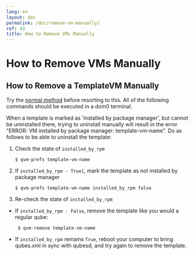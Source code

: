 ```yaml
---
lang: en
layout: doc
permalink: /doc/remove-vm-manually/
ref: 43
title: How to Remove VMs Manually
---
```


How to Remove VMs Manually
==========================

How to Remove a TemplateVM Manually 
-----------------------------------

Try the [normal method] before resorting to this.
All of the following commands should be executed in a dom0 terminal.

When a template is marked as 'installed by package manager', but cannot be uninstalled there, trying to uninstall manually will result in the error "ERROR: VM installed by package manager: template-vm-name". Do as follows to be able to uninstall the template:

1. Check the state of `installed_by_rpm`

       $ qvm-prefs template-vm-name

2. If `installed_by_rpm - True]`, mark the template as not installed by package manager

       $ qvm-prefs template-vm-name installed_by_rpm false

3. Re-check the state of `installed_by_rpm`

- If `installed_by_rpm - False`, remove the template like you would a regular qube:

       $ qvm-remove template-vm-name

- If `installed_by_rpm` remains `True`, reboot your computer to bring qubes.xml in sync with qubesd, and try again to remove the template.


[normal method]: /doc/templates/#uninstalling
